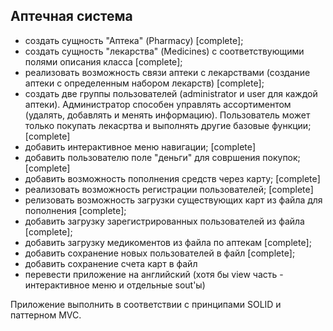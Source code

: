 ## Аптечная система
- создать сущность "Аптека" (Pharmacy) [complete];
- создать сущность "лекарства" (Medicines) с соответствующими полями описания класса [complete];
- реализовать возможность связи аптеки с лекарствами 
(создание аптеки с определенным набором лекарств) [complete];
- создать две группы пользователей (administrator и user для каждой аптеки). 
Администратор способен управлять ассортиментом (удалять, добавлять и менять информацию).
Пользователь может только покупать лекасртва и выполнять другие базовые функции; [complete]
- добавить интерактивное меню навигации; [complete]
- добавить пользователю поле "деньги" для совршения покупок; [complete]
- добавить возможность пополнения средств через карту; [complete]
- реализовать возможность регистрации пользователей; [complete]
- релизовать возможность загрузки существующих карт из файла для пополнения [complete];
- добавить загрузку зарегистрированных пользователей из файла [complete];
- добавить загрузку медикоментов из файла по аптекам [complete];
- добавить сохранение новых пользователей в файл [complete];
- добавить сохранение счета карт в файл
- перевести приложение на английский (хотя бы view часть - интерактивное меню и отдельные sout'ы)

Приложение выполнить в соответствии с принципами SOLID и паттерном MVC.